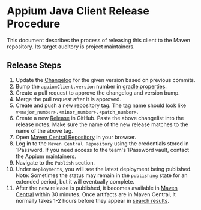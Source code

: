 # Appium Java Client Release Procedure

This document describes the process of releasing this client to the Maven repository.
Its target auditory is project maintainers.

## Release Steps

1. Update the [Changelog](../CHANGELOG.md) for the given version based on previous commits.
1. Bump the `appiumClient.version` number in [gradle.properties](../gradle.properties).
1. Create a pull request to approve the changelog and version bump.
1. Merge the pull request after it is approved.
1. Create and push a new repository tag. The tag name should look like
   `v<major_number>.<minor_number>.<patch_number>`.
1. Create a new [Release](https://github.com/appium/java-client/releases/new) in GitHub.
   Paste the above changelist into the release notes. Make sure the name of the new release
   matches to the name of the above tag.
1. Open [Maven Central Repository](https://central.sonatype.com/) in your browser.
1. Log in to the `Maven Central Repository` using the credentials stored in 1Password. If you need access to the team's 1Password vault, contact the Appium maintainers.
1. Navigate to the `Publish` section.
1. Under `Deployments`, you will see the latest deployment being published. Note: Sometimes the status may remain in the `publishing` state for an extended period, but it will eventually complete.
1. After the new release is published, it becomes available in
   [Maven Central](https://repo1.maven.org/maven2/io/appium/java-client/)
   within 30 minutes. Once artifacts are in Maven Central, it normally
   takes 1-2 hours before they appear in
   [search results](https://central.sonatype.com/artifact/io.appium/java-client).
